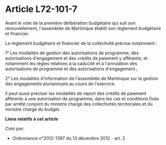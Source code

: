 # Article L72-101-7

Avant le vote de la première délibération budgétaire qui suit son renouvellement, l'assemblée de Martinique établit son
règlement budgétaire et financier.

Le règlement budgétaire et financier de la collectivité précise notamment :

1° Les modalités de gestion des autorisations de programme, des autorisations d'engagement et des crédits de paiement y
afférents, et notamment les règles relatives à la caducité et à l'annulation des autorisations de programme et des
autorisations d'engagement ;

2° Les modalités d'information de l'assemblée de Martinique sur la gestion des engagements pluriannuels au cours de
l'exercice.

Il peut aussi préciser les modalités de report des crédits de paiement afférents à une autorisation de programme, dans les
cas et conditions fixés par arrêté conjoint du ministre chargé des collectivités territoriales et du ministre chargé du
budget.

**Liens relatifs à cet article**

_Créé par_:

  - Ordonnance n°2012-1397 du 13 décembre 2012 - art. 2
